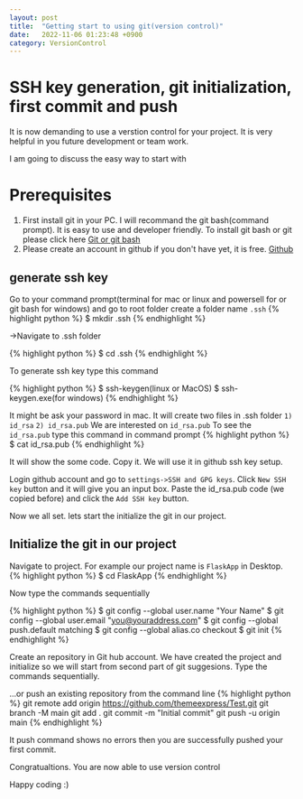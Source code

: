 ```yaml
---
layout: post
title:  "Getting start to using git(version control)"
date:   2022-11-06 01:23:48 +0900
category: VersionControl
---
```


# SSH key generation, git initialization, first commit and push
It is now demanding to use a verstion control for your project. It is very helpful in you future development or team work. 

I am going to discuss the easy way to start with

# Prerequisites 
1. First install git in your PC. I will recommand the git bash(command prompt). It is easy to use and developer friendly.
To install git bash or git please click here [Git or git bash](https://git-scm.com/)
2. Please create an account in github if you don't have yet, it is free. [Github](https://github.com/)

## generate ssh key
Go to your command prompt(terminal for mac or linux and powersell for or git bash for windows) and go to root folder
create a folder name `.ssh`
{% highlight python %}
  $ mkdir .ssh
{% endhighlight %}

->Navigate to .ssh folder 

{% highlight python %}
  $ cd .ssh
{% endhighlight %}

To generate ssh key type this command

{% highlight python %}
  $ ssh-keygen(linux or MacOS)
  $ ssh-keygen.exe(for windows)
{% endhighlight %}


It might be ask your password in mac.
It will create two files in .ssh folder
`1) id_rsa`  `2) id_rsa.pub`
We are interested on `id_rsa.pub`
To see the `id_rsa.pub` type this command in command prompt
{% highlight python %}
  $ cat id_rsa.pub
{% endhighlight %}

It will show the some code. Copy it. We will use it in github ssh key setup.

Login github account and go to `settings->SSH and GPG keys`.
Click `New SSH key` button and it will give you an input box. Paste the id_rsa.pub code (we copied before) and click the `Add SSH key` button.

Now we all set. lets start the initialize the git in our project.

## Initialize the git in our project
Navigate to project. For example our project name is `FlaskApp` in Desktop.
{% highlight python %}
  $ cd FlaskApp
{% endhighlight %}

Now type the commands sequentially

{% highlight python %}
  $ git config --global user.name "Your Name"
  $ git config --global user.email "you@youraddress.com"
  $ git config --global push.default matching
  $ git config --global alias.co checkout
  $ git init
{% endhighlight %}

Create an repository in Git hub account.
We have created the project and initialize so we will start from second part of git suggesions. Type the commands sequentially.

…or push an existing repository from the command line
{% highlight python %}
  git remote add origin https://github.com/themeexpress/Test.git
  git branch -M main
  git add .
  git commit -m "Initial commit"
  git push -u origin main
{% endhighlight %}

It push command shows no errors then you are successfully pushed your first commit.

Congratualtions. You are now able to use version control

Happy coding :)

